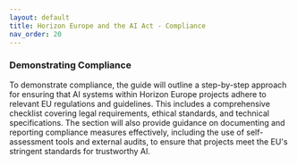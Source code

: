 ```yaml
---
layout: default
title: Horizon Europe and the AI Act - Compliance
nav_order: 20
---
```




### Demonstrating Compliance

To demonstrate compliance, the guide will outline a step-by-step approach for ensuring that AI systems within Horizon Europe projects adhere to relevant EU regulations and guidelines. This includes a comprehensive checklist covering legal requirements, ethical standards, and technical specifications. The section will also provide guidance on documenting and reporting compliance measures effectively, including the use of self-assessment tools and external audits, to ensure that projects meet the EU's stringent standards for trustworthy AI.